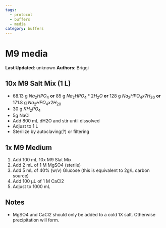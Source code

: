 ```yaml
---
tags:
  - protocol
  - buffers
  - media
category: buffers
---
```

# M9 media 

**Last Updated**: unknown
**Authors**: Briggi

## 10x M9 Salt Mix (1 L)
- 68.13 g ${Na_2HPO_4}$ **or**
	85 g ${Na_2HPO_4 * 2 H_2O}$ **or**
	128 g ${Na_2HPO_4 x 7H_20}$ **or**
	171.8 g ${Na_2HPO_4 x 2H_20}$
- 30 g ${KH_2PO_4}$
- 5g NaCl
- Add 800 mL dH2O and stir until dissolved
- Adjust to 1 L 
- Sterilize by autoclaving(?) or filtering

## 1x M9 Medium
1. Add 100 mL 10x M9 Slat Mix
2. Add 2 mL of 1 M MgSO4 (sterile)
3. Add 5 mL of 40% (w/v) Glucose (this is equivalent to 2g/L carbon source)
4. Add 100 µL of 1 M CaCl2
5. Adjust to 1000 mL

## Notes
- MgSO4 and CaCl2 should only be added to a cold 1X salt. Otherwise precipitation will form.
